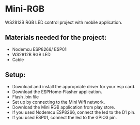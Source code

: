 # Mini-RGB
WS2812B RGB LED control project with mobile application.

## Materials needed for the project:


- Nodemcu ESP8266/ ESP01
- WS2812B RGB LED
- Cable


## Setup:

- Download and install the appropriate driver for your esp card.
- Download the ESPHome-Flasher application.
- Flash .bin file
- Set up by connecting to the Mini Wifi network.
- Download the Mini RGB application from play store.
- If you used Nodemcu ESP8266, connect the led to the D1 pin.
- If you used ESP01, connect the led to the GPIO3 pin.
